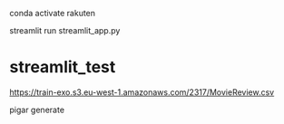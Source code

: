 

conda activate rakuten

streamlit run streamlit_app.py
# streamlit_test


https://train-exo.s3.eu-west-1.amazonaws.com/2317/MovieReview.csv

pigar generate